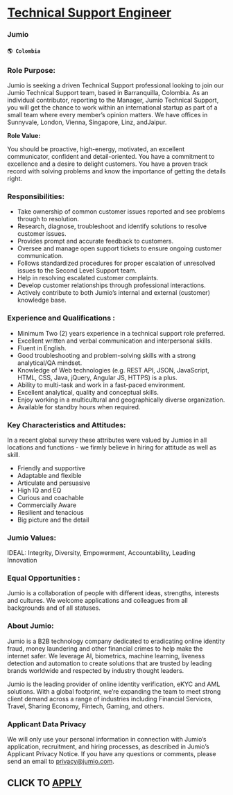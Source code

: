 # [Technical Support Engineer](https://www.remotewlb.com/apply/technical-support-engineer-57883)  
### Jumio  
#### `🌎 Colombia`  

### Role Purpose:

Jumio is seeking a driven Technical Support professional looking to join our Jumio Technical Support team, based in Barranquilla, Colombia. As an individual contributor, reporting to the Manager, Jumio Technical Support, you will get the chance to work within an international startup as part of a small team where every member’s opinion matters. We have offices in Sunnyvale, London, Vienna, Singapore, Linz, andJaipur.  
  
 **Role Value:**

You should be proactive, high-energy, motivated, an excellent communicator, confident and detail-oriented. You have a commitment to excellence and a desire to delight customers. You have a proven track record with solving problems and know the importance of getting the details right.

### Responsibilities:

  * Take ownership of common customer issues reported and see problems through to resolution.
  * Research, diagnose, troubleshoot and identify solutions to resolve customer issues.
  * Provides prompt and accurate feedback to customers.
  * Oversee and manage open support tickets to ensure ongoing customer communication.
  * Follows standardized procedures for proper escalation of unresolved issues to the Second Level Support team.
  * Help in resolving escalated customer complaints.
  * Develop customer relationships through professional interactions.
  * Actively contribute to both Jumio’s internal and external (customer) knowledge base.

### Experience and Qualifications **:**

  * Minimum Two (2) years experience in a technical support role preferred.
  * Excellent written and verbal communication and interpersonal skills.
  * Fluent in English.
  * Good troubleshooting and problem-solving skills with a strong analytical/QA mindset.
  * Knowledge of Web technologies (e.g. REST API, JSON, JavaScript, HTML, CSS, Java, jQuery, Angular JS, HTTPS) is a plus.
  * Ability to multi-task and work in a fast-paced environment.
  * Excellent analytical, quality and conceptual skills.
  * Enjoy working in a multicultural and geographically diverse organization.
  * Available for standby hours when required.

### Key Characteristics and Attitudes:

In a recent global survey these attributes were valued by Jumios in all locations and functions - we firmly believe in hiring for attitude as well as skill.

  * Friendly and supportive
  * Adaptable and flexible
  * Articulate and persuasive
  * High IQ and EQ
  * Curious and coachable
  * Commercially Aware
  * Resilient and tenacious
  * Big picture and the detail

###  Jumio Values:

IDEAL: Integrity, Diversity, Empowerment, Accountability, Leading Innovation

### Equal Opportunities **:**

Jumio is a collaboration of people with different ideas, strengths, interests and cultures. We welcome applications and colleagues from all backgrounds and of all statuses.

### About Jumio:

Jumio is a B2B technology company dedicated to eradicating online identity fraud, money laundering and other financial crimes to help make the internet safer. We leverage AI, biometrics, machine learning, liveness detection and automation to create solutions that are trusted by leading brands worldwide and respected by industry thought leaders.

Jumio is the leading provider of online identity verification, eKYC and AML solutions. With a global footprint, we’re expanding the team to meet strong client demand across a range of industries including Financial Services, Travel, Sharing Economy, Fintech, Gaming, and others.

### Applicant Data Privacy

We will only use your personal information in connection with Jumio’s application, recruitment, and hiring processes, as described in Jumio’s Applicant Privacy Notice. If you have any questions or comments, please send an email to privacy@jumio.com.

  
## CLICK TO [APPLY](https://www.remotewlb.com/apply/technical-support-engineer-57883)

